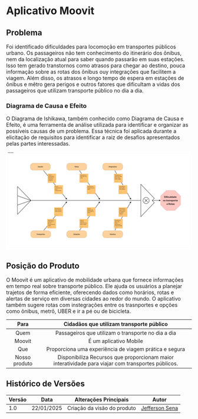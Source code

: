 # Aplicativo Moovit

## Problema
Foi identificado dificuldades para locomoção em transportes públicos urbano. Os passageiros não tem conhecimento do itinerário dos ônibus, nem da localização atual para saber quando passarão em suas estações. Isso tem gerado transtornos como atrasos para chegar ao destino, pouca informação sobre as rotas dos ônibus ouy integrações que facilitem a viagem. Além disso, os atrasos e longo tempo de espera em estações de ônibus e mêtro gera perigos e outros fatores que dificultam a vidas dos passageiros que utilizam transporte público no dia a dia.

### Diagrama de Causa e Efeito
O Diagrama de Ishikawa, também conhecido como Diagrama de Causa e Efeito, é uma ferramenta de análise utilizada para identificar e organizar as possíveis causas de um problema. Essa técnica foi aplicada durante a elicitação de requisitos para identificar a raiz de desafios apresentados pelas partes interessadas.

![Diagrama](./img/fishbone_diagram.png)

## Posição do Produto
O Moovit é um aplicativo de mobilidade urbana que fornece informações em tempo real sobre transporte público. Ele ajuda os usuários a planejar trajetos de forma eficiente, oferecendo dados como horários, rotas e alertas de serviço em diversas cidades ao redor do mundo. O aplicativo também sugere rotas com instegrações entre os trasnportes e opções como ônibus, metrô, UBER e ir a pé ou de bicicleta.

|     Para      |                          **Cidadãos que utilizam transporte público**                      |
| :-----------: | :-------------------------------------------------------------------------------------------: |
|     Quem      |    Passageiros que utilizam o transporte no dia a dia  |
| Moovit |    É um aplicativo Mobile |
|      Que      |  Proporciona uma experiência de viagem prática e segura  |            Joomla        |
| Nosso produto | Disponibiliza Recursos  que proporcionam maior interatividade para viajar com transportes públicos.  |


## Histórico de Versões

| Versão | Data       | Alterações Principais       | Autor                |
| ------ |------------|-----------------------------|----------------------|
| 1.0    | 22/01/2025 | Criação da visão do produto | [Jefferson Sena](https://github.com/JeffersonSenaa)|